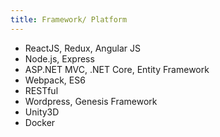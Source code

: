 ```yaml
---
title: Framework/ Platform
---
```


*   ReactJS, Redux, Angular JS
*   Node.js, Express
*   ASP.NET MVC, .NET Core, Entity Framework
*   Webpack, ES6
*   RESTful
*   Wordpress, Genesis Framework
*   Unity3D
*   Docker